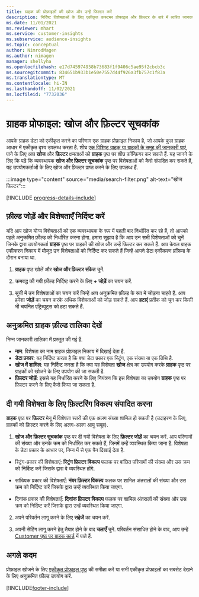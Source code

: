```yaml
---
title: ग्राहक की प्रोफ़ाइलों की खोज और उन्हें फिल्टर करें
description: निर्दिष्ट विशेषताओं के लिए एकीकृत कस्टमर प्रोफाइल और फ़िल्टर के बारे में त्वरित जानकारी प्राप्त करें.
ms.date: 11/01/2021
ms.reviewer: mhart
ms.service: customer-insights
ms.subservice: audience-insights
ms.topic: conceptual
author: NimrodMagen
ms.author: nimagen
manager: shellyha
ms.openlocfilehash: e17d745974958b73683f1f9406c5ae95f2cbcb3c
ms.sourcegitcommit: 834651b933b1e50e7557d44f926a3fb757c1f83a
ms.translationtype: MT
ms.contentlocale: hi-IN
ms.lasthandoff: 11/02/2021
ms.locfileid: "7732036"
---
```

# <a name="customer-profiles-search--filter-index"></a>ग्राहक प्रोफाइल: खोज और फ़िल्टर सूचकांक

आपके ग्राहक डेटा को एकीकृत करने का परिणाम एक ग्राहक प्रोफ़ाइल निकाय है, जो आपके कुल ग्राहक आधार में एकीकृत दृश्य उपलब्ध करता है. शीघ्र [एक विशिष्ट ग्राहक या ग्राहकों के समूह की जानकारी पाएं](customer-profiles.md), पाने के लिए आप **खोज** और **फ़िल्टर** क्षमताओं को **ग्राहक** पृष्ठ पर शीघ्र कॉन्फ़िगर कर सकते हैं. यह जानने के लिए कि पढ़ें कि व्यवस्थापक **खोज और फ़िल्टर सूचकांक** पृष्ठ पर विशेषताओं को कैसे संपादित कर सकते हैं, यह उपयोगकर्ताओं के लिए खोज और फ़िल्टर प्राप्त करने के लिए उपलब्ध हैं.

   :::image type="content" source="media/search-filter.png" alt-text="खोज फ़ि‍ल्‍टर":::

[!INCLUDE [progress-details-include](../includes/progress-details-pane.md)]

## <a name="add-fields-and-specify-attributes"></a>फ़ील्ड जोड़ें और विशेषताएँ निर्दिष्ट करें

यदि आप खोज योग्य विशेषताओं को एक व्यवस्थापक के रूप में पहली बार निर्धारित कर रहे हैं, तो आपको पहले अनुक्रमित फ़ील्ड को निर्धारित करना होगा. हमारा सुझाव है कि आप उन सभी विशेषताओं को चुनें जिनके द्वारा उपयोगकर्ता **ग्राहक** पृष्ठ पर ग्राहकों की खोज और उन्हें फ़िल्टर कर सकते हैं. आप केवल ग्राहक एकीकरण निकाय में मौजूद उन विशेषताओं को निर्दिष्ट कर सकते हैं जिन्हें आपने डेटा एकीकरण प्रक्रिया के दौरान बनाया था.

1. **ग्राहक** पृष्ठ खोलें और **खोज और फ़िल्टर संकेत** चुनें.

2. क्रमबद्ध की गयी फ़ील्ड निर्दिष्ट करने के लिए **+ जोड़ें** का चयन करें.

3. सूची में उन विशेषताओं का चयन करें जिन्हें आप अनुक्रमित फ़ील्ड के रूप में जोड़ना चाहते हैं. आप हमेशा **जोड़ें** का चयन करके अधिक विशेषताओं को जोड़ सकते हैं. आप **हटाएं** प्रतीक को चुन कर किसी भी चयनित एट्रिब्यूट्स को हटा सकते हैं.

## <a name="explore-the-indexed-customer-fields-table"></a>अनुक्रमित ग्राहक फ़ील्ड तालिका देखें

निम्न जानकारी तालिका में प्रस्तुत की गई है.

- **नाम**: विशेषता का नाम ग्राहक प्रोफ़ाइल निकाय में दिखाई देता है.
- **डेटा प्रकार**: यह निर्दिष्ट करता है कि क्या डेटा प्रकार एक स्ट्रिंग, एक संख्या या एक तिथि है.
- **खोज में शामिल**: यह निर्दिष्ट करता है कि क्या यह विशेषता **खोज** क्षेत्र का उपयोग करके **ग्राहक** पृष्ठ पर ग्राहकों को खोजने के लिए उपयोग की जा सकती है.
- **फ़िल्टर जोड़ें**: इससे यह निर्धारित करने के लिए नियंत्रण कि इस विशेषता का उपयोग **ग्राहक** पृष्ठ पर फ़िल्टर करने के लिए कैसे किया जा सकता है.

## <a name="editing-filtering-options-for-a-given-attribute"></a>दी गयी विशेषता के लिए फ़िल्टरिंग विकल्प संपादित करना

**ग्राहक** पृष्ठ पर **फ़िल्टर** मेनू में विशेषता स्तरों की एक अलग संख्या शामिल हो सकती है (उदाहरण के लिए, ग्राहकों को फ़िल्टर करने के लिए अलग-अलग आयु समूह).

1. **खोज और फ़िल्टर सूचकांक** पृष्ठ पर दी गयी विशेषता के लिए **फ़िल्टर जोड़ें** का चयन करें. आप परिणामों की संख्या और उनके क्रम को निर्धारित कर सकते हैं, जिनमें उन्हें व्यवस्थित किया जाना है. विशेषता के डेटा प्रकार के आधार पर, निम्न में से एक पैन दिखाई देता है.

- स्ट्रिंग-प्रकार की विशेषताएं: **स्ट्रिंग फ़िल्टर विकल्प** फलक पर वांछित परिणामों की संख्या और उस क्रम को निर्दिष्ट करें जिसके द्वारा वे व्यवस्थित होंगे.

- सांख्यिक प्रकार की विशेषताएँ: **नंबर फ़िल्टर विकल्प** फलक पर शामिल अंतरालों की संख्या और उस क्रम को निर्दिष्ट करें जिसके द्वारा उन्हें व्यवस्थित किया जाएगा.

- दिनांक प्रकार की विशेषताएँ: **दिनांक फ़िल्टर विकल्प** फलक पर शामिल अंतरालों की संख्या और उस क्रम को निर्दिष्ट करें जिसके द्वारा उन्हें व्यवस्थित किया जाएगा.

2. अपने परिवर्तन लागू करने के लिए **सहेजें** का चयन करें.

3. अपनी सेटिंग लागू करने हेतु तैयार होने के बाद **चलाएँ** चुनें. परिवर्तन संसाधित होने के बाद, आप उन्हें [Customer पृष्ठ पर ग्राहक कार्ड](customer-profiles.md) में पाते हैं. 

## <a name="next-steps"></a>अगले कदम

प्रोफ़ाइल खोजने के लिए [एकीकृत प्रोफ़ाइल पृष्ठ](customer-profiles.md) की समीक्षा करें या सभी एकीकृत प्रोफ़ाइलों का सबसेट देखने के लिए अनुक्रमित फ़ील्ड उपयोग करें.


[!INCLUDE[footer-include](../includes/footer-banner.md)]
